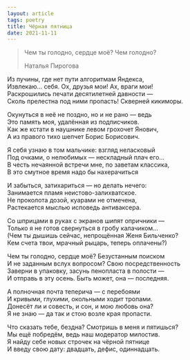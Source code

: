 ```yaml
---
layout: article
tags: poetry
title: Чёрная пятница
date: 2021-11-11
---
```


> Чем ты голодно, сердце моё? Чем голодно?
> <footer>Наталья Пирогова</footer>

Из пучины, где нет пути алгоритмам Яндекса,<br>
Извлекаю... себя. Ох, друзья мои! Ах, враги мои!<br>
Раскрошились печати десятилетней давности —<br>
Сколь прелестна под ними пропасть! Скверней кикиморы.<br>

Окунуться в неё не поздно, но и не рано — ведь<br>
Это память моя, удалённая из подписчиков.<br>
Как же кстати в наушнике левом грохочет Янович,<br>
А из правого тихо шепчет Борис Борисович.<br>

Я себя узнаю в том мальчике: взгляд неласковый<br>
Под очками, о нелюбимых — нескладный плач его...<br>
В честь нечаянной встречи мне, по заветам классика,<br>
В это смутное время надо бы нахерачиться<br>

И забыться, затихариться — но делать нечего:<br>
Занимается пламя неистово-залихватское.<br>
Не проколота дозой, куарами не отмечена,<br>
Растекается мыслью исповедь антиваксера.<br>

Со шприцами в руках с экранов шипят опричники —<br>
Только я не готов свернуться в гробу калачиком...<br>
(Чем ты дышишь сейчас, непрощённая Женя Бильченко?<br>
Кем счета твои, мрачный рыцарь, теперь оплачены?)<br>

Чем ты голодно, сердце моё? Безустанным поиском<br>
И не заданным вслух вопросом? Свою посредственность<br>
Заверни в упаковку, засунь пенопласта в полости —<br>
И отправь в эту осень. Быть может, она — последняя.<br>

А полночная почта теперича — с перебоями<br>
И кривыми, глухими, окольными ходит тропами.<br>
Донесёт ли и совесть, и сон, и мою любовь она?<br>
Я не знаю — да так и стою возле края пропасти.<br>

Что сказать тебе, бездна? Смотришь в меня и пятишься?<br>
Мы ещё побредём, ведь наш модератор милостив.<br>
Я найду себе новых строчек на чёрной пятнице<br>
И введу свою дату: двадцать, дефис, одиннадцать.
